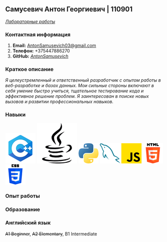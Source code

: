 ## Самусевич Антон Георгиевич | 110901
*[Лабораторные работы](https://antonsamusevich.github.io/PIIS-EVT-labs.github.io/)*

### Контактная информация
1. **Email:** AntonSamusevich03@gmail.com
2. **Телефон:** +375447886270
3. **GitHub:** *[AntonSamusevich](https://github.com/AntonSamusevich)*

### Краткое описание
*Я целеустремленный и ответственный разработчик с опытом работы в веб-разработке и базах данных. Мои сильные стороны включают в себя умение быстро учиться, тщательное тестирование кода и эффективное решение проблем. Я заинтересован в поиске новых вызовов и развитии профессиональных навыков.*

### Навыки
![](icons/c.png) ![](icons/java.png) ![](icons/python.png) ![](icons/mysql.png) ![](icons/js.png) ![](icons/html.png) ![](icons/css.png)

### Опыт работы

### Образование

### Английский язык
~~A1 Beginner~~, ~~A2 Elementary~~, B1 Intermediate
